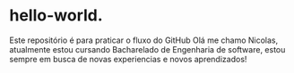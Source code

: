 # hello-world.
Este repositório é para praticar o fluxo do GitHub
Olá me chamo Nicolas, atualmente estou cursando Bacharelado de Engenharia de software, estou sempre em busca de novas experiencias e novos aprendizados!

